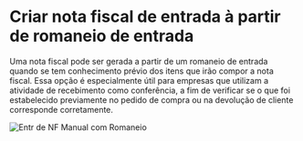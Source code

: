 # Criar nota fiscal de entrada à partir de romaneio de entrada

Uma nota fiscal pode ser gerada a partir de um romaneio de entrada quando se tem conhecimento prévio dos itens que irão compor a nota fiscal. Essa opção é especialmente útil para empresas que utilizam a atividade de recebimento como conferência, a fim de verificar se o que foi estabelecido previamente no pedido de compra ou na devolução de cliente corresponde corretamente.

![Entr de NF Manual com Romaneio](../incomingInvoice/incomingInvoice2.png)